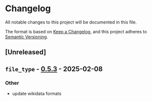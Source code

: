 # Changelog

All notable changes to this project will be documented in this file.

The format is based on [Keep a Changelog](https://keepachangelog.com/en/1.0.0/),
and this project adheres to [Semantic Versioning](https://semver.org/spec/v2.0.0.html).

## [Unreleased]

## `file_type` - [0.5.3](https://github.com/theseus-rs/file-type/compare/v0.5.2...v0.5.3) - 2025-02-08

### Other
- update wikidata formats
